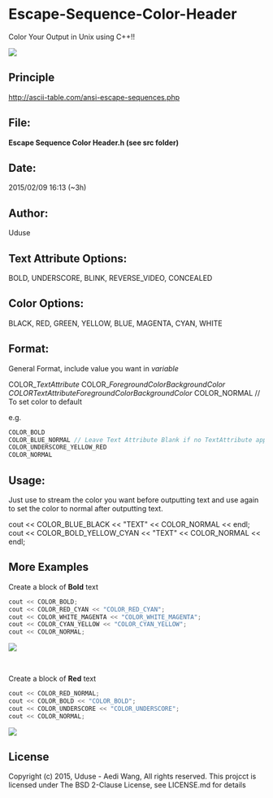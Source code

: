 # Escape-Sequence-Color-Header
Color Your Output in Unix using C++!!

![](https://github.com/Uduse/Escape-Sequence-Color-Header/blob/master/img.png?raw=true)

## Principle

http://ascii-table.com/ansi-escape-sequences.php

## File:
**Escape Sequence Color Header.h (see src folder)**
 
## Date:
2015/02/09 16:13 (~3h)
 
## Author:
Uduse
 
 
 
## Text Attribute Options:
  BOLD, UNDERSCORE, BLINK, REVERSE_VIDEO, CONCEALED
 
## Color Options:
  BLACK, RED, GREEN, YELLOW, BLUE, MAGENTA, CYAN, WHITE
 
 
## Format:

General Format, include value you want in $variable$

  COLOR_$Text Attribute$
  COLOR_$Foreground Color$_$Background Color$
  COLOR_$Text Attribute$_$Foreground Color$_$Background Color$
  COLOR_NORMAL  // To set color to default


e.g.
  
```cpp
COLOR_BOLD
COLOR_BLUE_NORMAL // Leave Text Attribute Blank if no TextAttribute appied
COLOR_UNDERSCORE_YELLOW_RED
COLOR_NORMAL
```
 
## Usage:
 
Just use  to stream the color you want before outputting text and
use  again to set the color to normal after outputting text.

  cout << COLOR_BLUE_BLACK << "TEXT" << COLOR_NORMAL << endl;
  cout << COLOR_BOLD_YELLOW_CYAN << "TEXT" << COLOR_NORMAL << endl;

## More Examples

Create a block of **Bold** text

```cpp
cout << COLOR_BOLD;
cout << COLOR_RED_CYAN << "COLOR_RED_CYAN";
cout << COLOR_WHITE_MAGENTA << "COLOR_WHITE_MAGENTA";
cout << COLOR_CYAN_YELLOW << "COLOR_CYAN_YELLOW";
cout << COLOR_NORMAL;
```

![](https://github.com/Uduse/Escape-Sequence-Color-Header/blob/master/img3.png?raw=true)

<br>

Create a block of **Red** text

```cpp
cout << COLOR_RED_NORMAL;
cout << COLOR_BOLD << "COLOR_BOLD";
cout << COLOR_UNDERSCORE << "COLOR_UNDERSCORE";
cout << COLOR_NORMAL;
```

![](https://github.com/Uduse/Escape-Sequence-Color-Header/blob/master/img2.jpg?raw=true)

## License
Copyright (c) 2015, Uduse - Aedi Wang, All rights reserved.
This projcct is licensed under The BSD 2-Clause License, see LICENSE.md for details